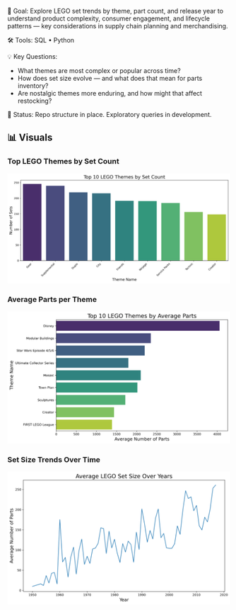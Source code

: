 🎯 Goal: Explore LEGO set trends by theme, part count, and release year to understand product complexity, consumer engagement, and lifecycle patterns — key considerations in supply chain planning and merchandising.

🛠️ Tools: SQL • Python

💡 Key Questions:
- What themes are most complex or popular across time?
- How does set size evolve — and what does that mean for parts inventory?
- Are nostalgic themes more enduring, and how might that affect restocking?

📁 Status: Repo structure in place. Exploratory queries in development. 

## 📊 Visuals

### Top LEGO Themes by Set Count
![Top LEGO Themes](visuals/top_lego_themes.png)

### Average Parts per Theme
![Top LEGO Parts](visuals/top_lego_parts.png)

### Set Size Trends Over Time
![Yearly Trends](visuals/yearly_trends_parts.png)



